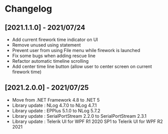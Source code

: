 # Changelog

## [2021.1.1.0] - 2021/07/24

* Add current firework time indicator on UI
* Remove unused using statement
* Prevent user from using File menu while firework is launched
* Fix some bugs when adding rescue line
* Refactor automatic timeline scrolling
* Add center time line button (allow user to center screen on current firework time)

## [2021.2.0.0] - 2021/07/25

* Move from .NET Framework 4.8 to .NET 5 
* Library update : NLog 4.7.0 to NLog 4.7.1
* Library update : EPPlus 5.1.0 to NLog 5.7.2
* Library update : SerialPortStream 2.2.0 to SerialPortStream 2.3.1
* Library update : Telerik UI for WPF R1 2020 SP1 to Telerik UI for WPF R2 2021